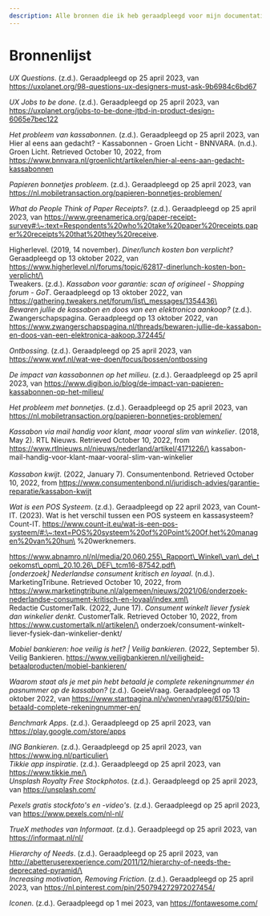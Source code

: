 ```yaml
---
description: Alle bronnen die ik heb geraadpleegd voor mijn documentatie
---
```


# Bronnenlijst

_UX Questions_. (z.d.). Geraadpleegd op 25 april 2023, van https://uxplanet.org/98-questions-ux-designers-must-ask-9b6984c6bd67

_UX Jobs to be done_. (z.d.). Geraadpleegd op 25 april 2023, van https://uxplanet.org/jobs-to-be-done-jtbd-in-product-design-6065e7bec122

_Het probleem van kassabonnen_. (z.d.). Geraadpleegd op 25 april 2023, van Hier al eens aan gedacht? - Kassabonnen - Groen Licht - BNNVARA. (n.d.). Groen Licht. Retrieved October 10, 2022, from https://www.bnnvara.nl/groenlicht/artikelen/hier-al-eens-aan-gedacht-kassabonnen

_Papieren bonnetjes probleem_. (z.d.). Geraadpleegd op 25 april 2023, van https://nl.mobiletransaction.org/papieren-bonnetjes-problemen/

_What do People Think of Paper Receipts?_. (z.d.). Geraadpleegd op 25 april 2023, van https://www.greenamerica.org/paper-receipt-survey#:\~:text=Respondents%20who%20take%20paper%20receipts,paper%20receipts%20that%20they%20receive.

Higherlevel. (2019, 14 november). _Diner/lunch kosten bon verplicht?_ Geraadpleegd op 13 oktober 2022, van https://www.higherlevel.nl/forums/topic/62817-dinerlunch-kosten-bon-verplicht/\
\
Tweakers. (z.d.). _Kassabon voor garantie: scan of origineel - Shopping forum - GoT_. Geraadpleegd op 13 oktober 2022, van https://gathering.tweakers.net/forum/list\_messages/1354436\
\
_Bewaren jullie de kassabon en doos van een elektronica aankoop?_ (z.d.). Zwangerschapspagina. Geraadpleegd op 13 oktober 2022, van https://www.zwangerschapspagina.nl/threads/bewaren-jullie-de-kassabon-en-doos-van-een-elektronica-aakoop.372445/

_Ontbossing_. (z.d.). Geraadpleegd op 25 april 2023, van https://www.wwf.nl/wat-we-doen/focus/bossen/ontbossing

_De impact van kassabonnen op het milieu_. (z.d.). Geraadpleegd op 25 april 2023, van https://www.digibon.io/blog/de-impact-van-papieren-kassabonnen-op-het-milieu/

_Het probleem met bonnetjes_. (z.d.). Geraadpleegd op 25 april 2023, van https://nl.mobiletransaction.org/papieren-bonnetjes-problemen/

_Kassabon via mail handig voor klant, maar vooral slim van winkelier_. (2018, May 2). RTL Nieuws. Retrieved October 10, 2022, from https://www.rtlnieuws.nl/nieuws/nederland/artikel/4171226/\
kassabon-mail-handig-voor-klant-maar-vooral-slim-van-winkelier\
\
_Kassabon kwijt_. (2022, January 7). Consumentenbond. Retrieved October 10, 2022, from https://www.consumentenbond.nl/juridisch-advies/garantie-reparatie/kassabon-kwijt

_Wat is een POS Systeem_. (z.d.). Geraadpleegd op 22 april 2023, van Count-IT. (2023). Wat is het verschil tussen een POS systeem en kassasysteem? Count-IT. https://www.count-it.eu/wat-is-een-pos-systeem/#:\~:text=POS%20systeem%20of%20Point%20Of,het%20managen%20van%20hun\
%20werknemers.

https://www.abnamro.nl/nl/media/20.060.255\_Rapport\_Winkel\_van\_de\_toekomst\_opm\_20.10.26\_DEF\_tcm16-87542.pdf\
\
_\[onderzoek] Nederlandse consument kritisch en loyaal_. (n.d.). MarketingTribune. Retrieved October 10, 2022, from https://www.marketingtribune.nl/algemeen/nieuws/2021/06/onderzoek-nederlandse-consument-kritisch-en-loyaal/index.xml\
\
Redactie CustomerTalk. (2022, June 17). _Consument winkelt liever fysiek dan winkelier denkt_. CustomerTalk. Retrieved October 10, 2022, from https://www.customertalk.nl/artikelen/\
onderzoek/consument-winkelt-liever-fysiek-dan-winkelier-denkt/

_Mobiel bankieren: hoe veilig is het? | Veilig bankieren_. (2022, September 5). Veilig Bankieren. https://www.veiligbankieren.nl/veiligheid-betaalproducten/mobiel-bankieren/

_Waarom staat als je met pin hebt betaald je complete rekeningnummer én pasnummer op de kassabon?_ (z.d.). GoeieVraag. Geraadpleegd op 13 oktober 2022, van https://www.startpagina.nl/v/wonen/vraag/61750/pin-betaald-complete-rekeningnummer-en/

_Benchmark Apps_. (z.d.). Geraadpleegd op 25 april 2023, van https://play.google.com/store/apps

_ING Bankieren_. (z.d.). Geraadpleegd op 25 april 2023, van https://www.ing.nl/particulier\
\
_Tikkie app inspiratie_. (z.d.). Geraadpleegd op 25 april 2023, van https://www.tikkie.me/\
\
_Unsplash Royalty Free Stockphotos_. (z.d.). Geraadpleegd op 25 april 2023, van https://unsplash.com/

_Pexels gratis stockfoto's en -video's_. (z.d.). Geraadpleegd op 25 april 2023, van https://www.pexels.com/nl-nl/

_TrueX methodes van Informaat_. (z.d.). Geraadpleegd op 25 april 2023, van https://informaat.nl/nl/

_Hierarchy of Needs_. (z.d.). Geraadpleegd op 25 april 2023, van http://abetteruserexperience.com/2011/12/hierarchy-of-needs-the-deprecated-pyramid/\
\
_Increasing motivation, Removing Friction_. (z.d.). Geraadpleegd op 25 april 2023, van https://nl.pinterest.com/pin/250794272972027454/

_Iconen_. (z.d.). Geraadpleegd op 1 mei 2023, van https://fontawesome.com/



